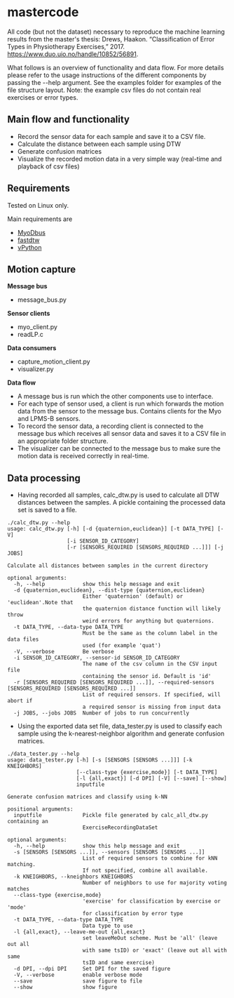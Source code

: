 # mastercode

All code (but not the dataset) necessary to reproduce the machine learning results from the master's thesis: Drews, Haakon. “Classification of Error Types in Physiotherapy Exercises,” 2017. https://www.duo.uio.no/handle/10852/56891.

What follows is an overview of functionality and data flow. For more details please refer to the usage instructions of the different components by passing the --help argument. See the examples folder for examples of the file structure layout. Note: the example csv files do not contain real exercises or error types.

## Main flow and functionality

- Record the sensor data for each sample and save it to a CSV file. 
- Calculate the distance between each sample using DTW
- Generate confusion matrices
- Visualize the recorded motion data in a very simple way (real-time and playback of csv files)

## Requirements

Tested on Linux only.

Main requirements are

- [MyoDbus](https://github.com/haadr/myodbus)
- [fastdtw](https://github.com/slaypni/fastdtw)
- [vPython](http://vpython.org/)

## Motion capture

**Message bus**

- message_bus.py

**Sensor clients**

- myo_client.py
- readLP.c

**Data consumers**

- capture_motion_client.py
- visualizer.py

**Data flow**

- A message bus is run which the other components use to interface.
- For each type of sensor used, a client is run which forwards the motion data from the sensor to the message bus. Contains clients for the Myo and LPMS-B sensors.
- To record the sensor data, a recording client is connected to the message bus which receives all sensor data and saves it to a CSV file in an appropriate folder structure.
- The visualizer can be connected to the message bus to make sure the motion data is received correctly in real-time.

## Data processing

- Having recorded all samples, calc_dtw.py is used to calculate all DTW distances between the samples. A pickle containing the processed data set is saved to a file.

```
./calc_dtw.py --help
usage: calc_dtw.py [-h] [-d {quaternion,euclidean}] [-t DATA_TYPE] [-V]
                   [-i SENSOR_ID_CATEGORY]
                   [-r [SENSORS_REQUIRED [SENSORS_REQUIRED ...]]] [-j JOBS]

Calculate all distances between samples in the current directory

optional arguments:
  -h, --help            show this help message and exit
  -d {quaternion,euclidean}, --dist-type {quaternion,euclidean}
                        Either 'quaternion' (default) or 'euclidean'.Note that
                        the quaternion distance function will likely throw
                        weird errors for anything but quaternions.
  -t DATA_TYPE, --data-type DATA_TYPE
                        Must be the same as the column label in the data files
                        used (for example 'quat')
  -V, --verbose         Be verbose
  -i SENSOR_ID_CATEGORY, --sensor-id SENSOR_ID_CATEGORY
                        The name of the csv column in the CSV input file
                        containing the sensor id. Default is 'id'
  -r [SENSORS_REQUIRED [SENSORS_REQUIRED ...]], --required-sensors [SENSORS_REQUIRED [SENSORS_REQUIRED ...]]
                        List of required sensors. If specified, will abort if
                        a required sensor is missing from input data
  -j JOBS, --jobs JOBS  Number of jobs to run concurrently
```

- Using the exported data set file, data_tester.py is used to classify each sample using the k-nearest-neighbor algorithm and generate confusion matrices. 

```
./data_tester.py --help
usage: data_tester.py [-h] [-s [SENSORS [SENSORS ...]]] [-k KNEIGHBORS]
                      [--class-type {exercise,mode}] [-t DATA_TYPE]
                      [-l {all,exact}] [-d DPI] [-V] [--save] [--show]
                      inputfile

Generate confusion matrices and classify using k-NN

positional arguments:
  inputfile             Pickle file generated by calc_all_dtw.py containing an
                        ExerciseRecordingDataSet

optional arguments:
  -h, --help            show this help message and exit
  -s [SENSORS [SENSORS ...]], --sensors [SENSORS [SENSORS ...]]
                        List of required sensors to combine for kNN matching.
                        If not specified, combine all available.
  -k KNEIGHBORS, --kneighbors KNEIGHBORS
                        Number of neighbors to use for majority voting matches
  --class-type {exercise,mode}
                        'exercise' for classification by exercise or 'mode'
                        for classification by error type
  -t DATA_TYPE, --data-type DATA_TYPE
                        Data type to use
  -l {all,exact}, --leave-me-out {all,exact}
                        set leaveMeOut scheme. Must be 'all' (leave out all
                        with same tsID) or 'exact' (leave out all with same
                        tsID and same exercise)
  -d DPI, --dpi DPI     Set DPI for the saved figure
  -V, --verbose         enable verbose mode
  --save                save figure to file
  --show                show figure
```
